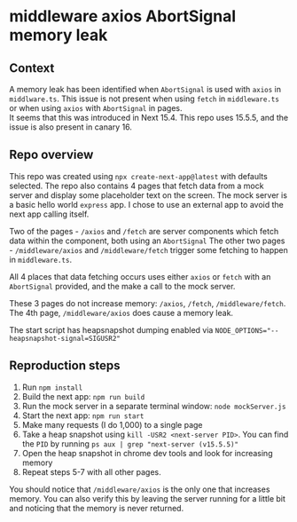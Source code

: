 # middleware axios AbortSignal memory leak

## Context

A memory leak has been identified when `AbortSignal` is used with `axios` in `middlware.ts`. This issue is not present when using `fetch` in `middleware.ts` or when using `axios` with `AbortSignal` in pages.  
It seems that this was introduced in Next 15.4. This repo uses 15.5.5, and the issue is also present in canary 16.

## Repo overview

This repo was created using `npx create-next-app@latest` with defaults selected.
The repo also contains 4 pages that fetch data from a mock server and display some placeholder text on the screen.
The mock server is a basic hello world `express` app. I chose to use an external app to avoid the next app calling itself.

Two of the pages - `/axios` and `/fetch` are server components which fetch data within the component, both using an `AbortSignal`
The other two pages - `/middleware/axios` and `/middleware/fetch` trigger some fetching to happen in `middleware.ts`.

All 4 places that data fetching occurs uses either `axios` or `fetch` with an `AbortSignal` provided, and the make a call to the mock server.

These 3 pages do not increase memory: `/axios`, `/fetch`, `/middleware/fetch`.
The 4th page, `/middleware/axios` does cause a memory leak.

The start script has heapsnapshot dumping enabled via `NODE_OPTIONS="--heapsnapshot-signal=SIGUSR2"`

## Reproduction steps

1. Run `npm install`
2. Build the next app: `npm run build`
3. Run the mock server in a separate terminal window: `node mockServer.js`
4. Start the next app: `npm run start`
5. Make many requests (I do 1,000) to a single page
6. Take a heap snapshot using `kill -USR2 <next-server PID>`. You can find the `PID` by running `ps aux | grep "next-server (v15.5.5)"`
7. Open the heap snapshot in chrome dev tools and look for increasing memory
8. Repeat steps 5-7 with all other pages.

You should notice that `/middleware/axios` is the only one that increases memory. You can also verify this by leaving the server running for a little bit and noticing that the memory is never returned.
